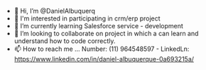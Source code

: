 - 👋 Hi, I’m @DanielAlbuquerq
- 👀 I'm interested in participating in crm/erp project
- 🌱 I’m currently learning Salesforce service - development 
- 💞️ I’m looking to collaborate on project in which a can learn and understand how to code correctly. 
- 📫 How to reach me ... Number: (11) 964548597 - LinkedLn: https://www.linkedin.com/in/daniel-albuquerque-0a693215a/

<!---
DanielAlbuquerq/DanielAlbuquerq is a ✨ special ✨ repository because its `README.md` (this file) appears on your GitHub profile.
You can click the Preview link to take a look at your changes.
--->
